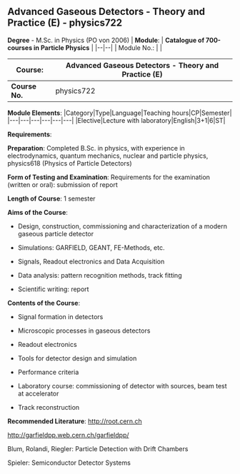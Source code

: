 ## Advanced Gaseous Detectors - Theory and Practice (E) - physics722

**Degree** - M.Sc. in Physics (PO von 2006)
| **Module**: | **Catalogue of 700-courses in Particle Physics** |
|--|--|
| Module No.: |  |

| **Course**: | Advanced Gaseous Detectors - Theory and Practice (E) |
|------|------|
| **Course No.** | physics722 |

**Module Elements**:
|Category|Type|Language|Teaching hours|CP|Semester|
|---|---|---|---|---|---|
|Elective|Lecture with laboratory|English|3+1|6|ST|

**Requirements**:


**Preparation**:
Completed B.Sc. in physics, with experience in electrodynamics, quantum mechanics, nuclear and particle physics, physics618 (Physics of Particle Detectors)

**Form of Testing and Examination**:
Requirements for the examination (written or oral): submission of report

**Length of Course**:
1 semester

**Aims of the Course**:
- Design, construction, commissioning and characterization of a modern gaseous particle detector

- Simulations: GARFIELD, GEANT, FE-Methods, etc.

- Signals, Readout electronics and Data Acquisition

- Data analysis: pattern recognition methods, track fitting

- Scientific writing: report

**Contents of the Course**:
- Signal formation in detectors

- Microscopic processes in gaseous detectors

- Readout electronics 

- Tools for detector design and simulation

- Performance criteria

- Laboratory course: commissioning of detector with sources, beam test at accelerator

- Track reconstruction

**Recommended Literature**:
http://root.cern.ch

http://garfieldpp.web.cern.ch/garfieldpp/

Blum, Rolandi, Riegler: Particle Detection with Drift Chambers

Spieler: Semiconductor Detector Systems


